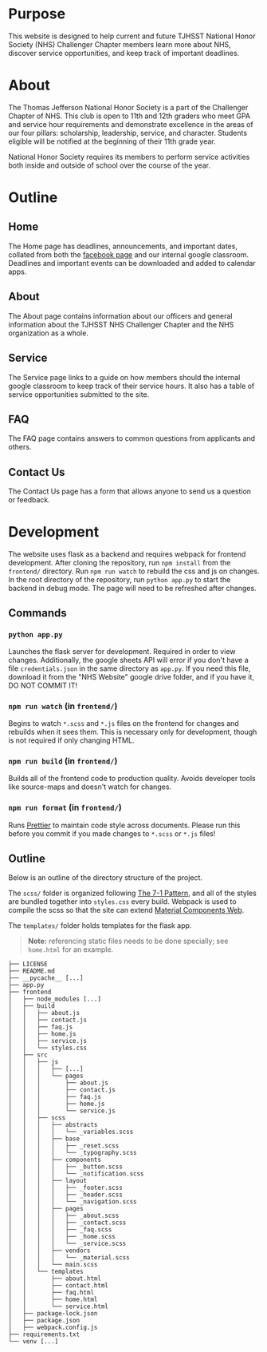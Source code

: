 # Purpose

This website is designed to help current and future TJHSST National Honor Society (NHS) Challenger Chapter members learn more about NHS, discover service opportunities, and keep track of important deadlines.

# About

The Thomas Jefferson National Honor Society is a part of the Challenger Chapter of NHS. This club is open to 11th and 12th graders who meet GPA and service hour requirements and demonstrate excellence in the areas of our four pillars: scholarship, leadership, service, and character. Students eligible will be notified at the beginning of their 11th grade year.

National Honor Society requires its members to perform service activities both inside and outside of school over the course of the year.

# Outline

## Home

The Home page has deadlines, announcements, and important dates, collated from both the [facebook page](https://www.facebook.com/tjhsstnhs/) and our internal google classroom. Deadlines and important events can be downloaded and added to calendar apps.

## About

The About page contains information about our officers and general information about the TJHSST NHS Challenger Chapter and the NHS organization as a whole.

## Service

The Service page links to a guide on how members should the internal google classroom to keep track of their service hours. It also has a table of service opportunities submitted to the site.

## FAQ

The FAQ page contains answers to common questions from applicants and others.

## Contact Us

The Contact Us page has a form that allows anyone to send us a question or feedback.

# Development

The website uses flask as a backend and requires webpack for frontend development. After cloning the repository, run `npm install` from the `frontend/` directory. Run `npm run watch` to rebuild the css and js on changes. In the root directory of the repository, run `python app.py` to start the backend in debug mode. The page will need to be refreshed after changes.

## Commands

### `python app.py`

Launches the flask server for development. Required in order to view changes. Additionally, the google sheets API will error if you don't have a file `credentials.json` in the same directory as `app.py`. If you need this file, download it from the "NHS Website" google drive folder, and if you have it, DO NOT COMMIT IT!

### `npm run watch` (in `frontend/`)

Begins to watch `*.scss` and `*.js` files on the frontend for changes and rebuilds when it sees them. This is necessary only for development, though is not required if only changing HTML.

### `npm run build` (in `frontend/`)

Builds all of the frontend code to production quality. Avoids developer tools like source-maps and doesn't watch for changes.

### `npm run format` (in `frontend/`)

Runs [Prettier](https://prettier.io/) to maintain code style across documents. Please run this before you commit if you made changes to `*.scss` or `*.js` files!

## Outline

Below is an outline of the directory structure of the project.

The `scss/` folder is organized following [The 7-1 Pattern](https://sass-guidelin.es/#the-7-1-pattern), and all of the styles are bundled together into `styles.css` every build. Webpack is used to compile the scss so that the site can extend [Material Components Web](https://github.com/material-components/material-components-web).

The `templates/` folder holds templates for the flask app.

> **Note:** referencing static files needs to be done specially; see `home.html` for an example.

```
├── LICENSE
├── README.md
├── __pycache__ [...]
├── app.py
├── frontend
│   ├── node_modules [...]
│   ├── build
│   │   ├── about.js
│   │   ├── contact.js
│   │   ├── faq.js
│   │   ├── home.js
│   │   ├── service.js
│   │   └── styles.css
│   ├── src
│   │   ├── js
│   │   │   ├── [...]
│   │   │   └── pages
│   │   │       ├── about.js
│   │   │       ├── contact.js
│   │   │       ├── faq.js
│   │   │       ├── home.js
│   │   │       └── service.js
│   │   ├── scss
│   │   │   ├── abstracts
│   │   │   │   └── _variables.scss
│   │   │   ├── base
│   │   │   │   ├── _reset.scss
│   │   │   │   └── _typography.scss
│   │   │   ├── components
│   │   │   │   ├── _button.scss
│   │   │   │   └── _notification.scss
│   │   │   ├── layout
│   │   │   │   ├── _footer.scss
│   │   │   │   ├── _header.scss
│   │   │   │   └── _navigation.scss
│   │   │   ├── pages
│   │   │   │   ├── _about.scss
│   │   │   │   ├── _contact.scss
│   │   │   │   ├── _faq.scss
│   │   │   │   ├── _home.scss
│   │   │   │   └── _service.scss
│   │   │   ├── vendors
│   │   │   │   └── _material.scss
│   │   │   └── main.scss
│   │   └── templates
│   │       ├── about.html
│   │       ├── contact.html
│   │       ├── faq.html
│   │       ├── home.html
│   │       └── service.html
│   ├── package-lock.json
│   ├── package.json
│   ├── webpack.config.js
├── requirements.txt
└── venv [...]
```

